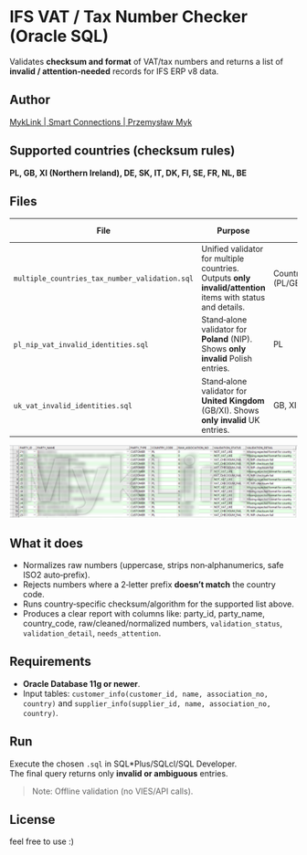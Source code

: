# IFS VAT / Tax Number Checker (Oracle SQL)

Validates **checksum and format** of VAT/tax numbers and returns a list of **invalid / attention‑needed** records for IFS ERP v8 data.

## Author
[MykLink \| Smart Connections \| Przemysław Myk](https://myklink.pl/)

## Supported countries (checksum rules)
**PL, GB, XI (Northern Ireland), DE, SK, IT, DK, FI, SE, FR, NL, BE**

## Files
| File | Purpose | Scope | SEO (minimal) |
|---|---|---|---|
| `multiple_countries_tax_number_validation.sql` | Unified validator for multiple countries. Outputs **only invalid/attention** items with status and details. | Countries above (PL/GB/XI/DE/SK/IT/DK/FI/SE/FR/NL/BE) | oracle sql vat validation, multi‑country, checksum rules |
| `pl_nip_vat_invalid_identities.sql` | Stand‑alone validator for **Poland** (NIP). Shows **only invalid** Polish entries. | PL | polish NIP check, PL VAT checksum, oracle script |
| `uk_vat_invalid_identities.sql` | Stand‑alone validator for **United Kingdom** (GB/XI). Shows **only invalid** UK entries. | GB, XI | UK VAT mod‑97, GB XI validation, oracle sql |


![IFS query sample](tax_number_validation.png)


## What it does
- Normalizes raw numbers (uppercase, strips non‑alphanumerics, safe ISO2 auto‑prefix).
- Rejects numbers where a 2‑letter prefix **doesn’t match** the country code.
- Runs country‑specific checksum/algorithm for the supported list above.
- Produces a clear report with columns like: party_id, party_name, country_code, raw/cleaned/normalized numbers, `validation_status`, `validation_detail`, `needs_attention`.

## Requirements
- **Oracle Database 11g or newer**.
- Input tables: `customer_info(customer_id, name, association_no, country)` and `supplier_info(supplier_id, name, association_no, country)`.

## Run
Execute the chosen `.sql` in SQL*Plus/SQLcl/SQL Developer.  
The final query returns only **invalid or ambiguous** entries.

> Note: Offline validation (no VIES/API calls).

## License
feel free to use :)
